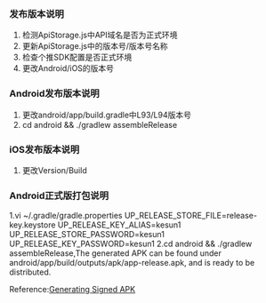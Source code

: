 ### 发布版本说明
1. 检测ApiStorage.js中API域名是否为正式环境
2. 更新ApiStorage.js中的版本号/版本号名称
3. 检查个推SDK配置是否正式环境
4. 更改Android/iOS的版本号

### Android发布版本说明
1. 更改android/app/build.gradle中L93/L94版本号
2. cd android && ./gradlew assembleRelease

### iOS发布版本说明
1. 更改Version/Build

### Android正式版打包说明
1.vi ~/.gradle/gradle.properties
      UP_RELEASE_STORE_FILE=release-key.keystore
      UP_RELEASE_KEY_ALIAS=kesun1
      UP_RELEASE_STORE_PASSWORD=kesun1
      UP_RELEASE_KEY_PASSWORD=kesun1
2.cd android && ./gradlew assembleRelease,The generated APK can be found under android/app/build/outputs/apk/app-release.apk, and is ready to be distributed.

Reference:[Generating Signed APK](https://facebook.github.io/react-native/docs/signed-apk-android.html)
